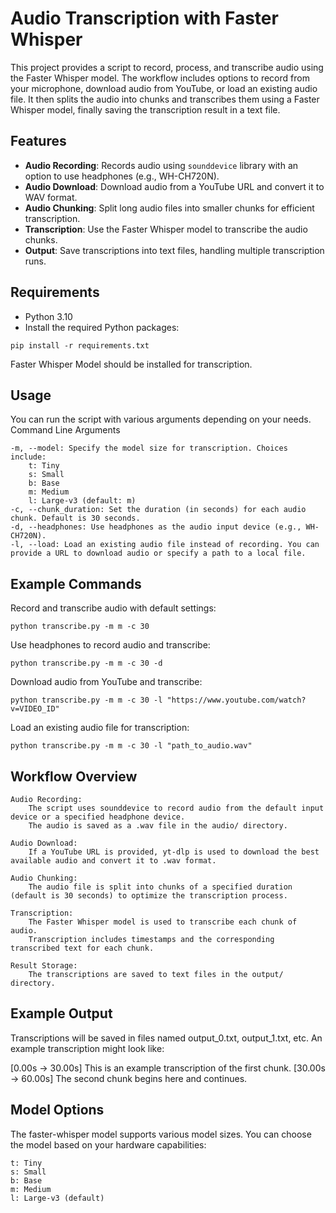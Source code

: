 # Audio Transcription with Faster Whisper

This project provides a script to record, process, and transcribe audio using the Faster Whisper model. The workflow includes options to record from your microphone, download audio from YouTube, or load an existing audio file. It then splits the audio into chunks and transcribes them using a Faster Whisper model, finally saving the transcription result in a text file.

## Features

- **Audio Recording**: Records audio using `sounddevice` library with an option to use headphones (e.g., WH-CH720N).
- **Audio Download**: Download audio from a YouTube URL and convert it to WAV format.
- **Audio Chunking**: Split long audio files into smaller chunks for efficient transcription.
- **Transcription**: Use the Faster Whisper model to transcribe the audio chunks.
- **Output**: Save transcriptions into text files, handling multiple transcription runs.

## Requirements

- Python 3.10
- Install the required Python packages:

```pip install -r requirements.txt```

Faster Whisper Model should be installed for transcription.

## Usage

You can run the script with various arguments depending on your needs.
Command Line Arguments

    -m, --model: Specify the model size for transcription. Choices include:
        t: Tiny
        s: Small
        b: Base
        m: Medium
        l: Large-v3 (default: m)
    -c, --chunk_duration: Set the duration (in seconds) for each audio chunk. Default is 30 seconds.
    -d, --headphones: Use headphones as the audio input device (e.g., WH-CH720N).
    -l, --load: Load an existing audio file instead of recording. You can provide a URL to download audio or specify a path to a local file.

## Example Commands

Record and transcribe audio with default settings:

```python transcribe.py -m m -c 30```

Use headphones to record audio and transcribe:

```python transcribe.py -m m -c 30 -d```

Download audio from YouTube and transcribe:

```python transcribe.py -m m -c 30 -l "https://www.youtube.com/watch?v=VIDEO_ID"``` 

Load an existing audio file for transcription:

```python transcribe.py -m m -c 30 -l "path_to_audio.wav"```

## Workflow Overview

    Audio Recording:
        The script uses sounddevice to record audio from the default input device or a specified headphone device.
        The audio is saved as a .wav file in the audio/ directory.

    Audio Download:
        If a YouTube URL is provided, yt-dlp is used to download the best available audio and convert it to .wav format.

    Audio Chunking:
        The audio file is split into chunks of a specified duration (default is 30 seconds) to optimize the transcription process.

    Transcription:
        The Faster Whisper model is used to transcribe each chunk of audio.
        Transcription includes timestamps and the corresponding transcribed text for each chunk.

    Result Storage:
        The transcriptions are saved to text files in the output/ directory.

## Example Output

Transcriptions will be saved in files named output_0.txt, output_1.txt, etc. An example transcription might look like:

[0.00s -> 30.00s] This is an example transcription of the first chunk.
[30.00s -> 60.00s] The second chunk begins here and continues.

## Model Options

The faster-whisper model supports various model sizes. You can choose the model based on your hardware capabilities:

    t: Tiny
    s: Small
    b: Base
    m: Medium
    l: Large-v3 (default)
